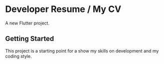 # Developer Resume / My CV 

A new Flutter project.

## Getting Started

This project is a starting point for a show my skills on development and my coding style.


